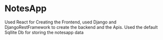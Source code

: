 # NotesApp
Used React for Creating the Frontend, used Django and DjangoRestFramework to create the backend and the Apis. Used the default Sqllite Db for storing the notesapp data
